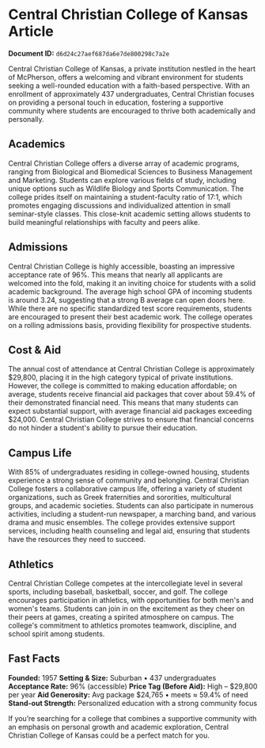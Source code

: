 # Central Christian College of Kansas Article

**Document ID:** `d6d24c27aef687da6e7de800298c7a2e`

Central Christian College of Kansas, a private institution nestled in the heart of McPherson, offers a welcoming and vibrant environment for students seeking a well-rounded education with a faith-based perspective. With an enrollment of approximately 437 undergraduates, Central Christian focuses on providing a personal touch in education, fostering a supportive community where students are encouraged to thrive both academically and personally.

## Academics
Central Christian College offers a diverse array of academic programs, ranging from Biological and Biomedical Sciences to Business Management and Marketing. Students can explore various fields of study, including unique options such as Wildlife Biology and Sports Communication. The college prides itself on maintaining a student-faculty ratio of 17:1, which promotes engaging discussions and individualized attention in small seminar-style classes. This close-knit academic setting allows students to build meaningful relationships with faculty and peers alike.

## Admissions
Central Christian College is highly accessible, boasting an impressive acceptance rate of 96%. This means that nearly all applicants are welcomed into the fold, making it an inviting choice for students with a solid academic background. The average high school GPA of incoming students is around 3.24, suggesting that a strong B average can open doors here. While there are no specific standardized test score requirements, students are encouraged to present their best academic work. The college operates on a rolling admissions basis, providing flexibility for prospective students.

## Cost & Aid
The annual cost of attendance at Central Christian College is approximately $29,800, placing it in the high category typical of private institutions. However, the college is committed to making education affordable; on average, students receive financial aid packages that cover about 59.4% of their demonstrated financial need. This means that many students can expect substantial support, with average financial aid packages exceeding $24,000. Central Christian College strives to ensure that financial concerns do not hinder a student's ability to pursue their education.

## Campus Life
With 85% of undergraduates residing in college-owned housing, students experience a strong sense of community and belonging. Central Christian College fosters a collaborative campus life, offering a variety of student organizations, such as Greek fraternities and sororities, multicultural groups, and academic societies. Students can also participate in numerous activities, including a student-run newspaper, a marching band, and various drama and music ensembles. The college provides extensive support services, including health counseling and legal aid, ensuring that students have the resources they need to succeed.

## Athletics
Central Christian College competes at the intercollegiate level in several sports, including baseball, basketball, soccer, and golf. The college encourages participation in athletics, with opportunities for both men's and women's teams. Students can join in on the excitement as they cheer on their peers at games, creating a spirited atmosphere on campus. The college's commitment to athletics promotes teamwork, discipline, and school spirit among students.

## Fast Facts
**Founded:** 1957
**Setting & Size:** Suburban • 437 undergraduates
**Acceptance Rate:** 96% (accessible)
**Price Tag (Before Aid):** High – $29,800 per year
**Aid Generosity:** Avg package $24,765 • meets ≈ 59.4% of need
**Stand-out Strength:** Personalized education with a strong community focus

If you’re searching for a college that combines a supportive community with an emphasis on personal growth and academic exploration, Central Christian College of Kansas could be a perfect match for you.
